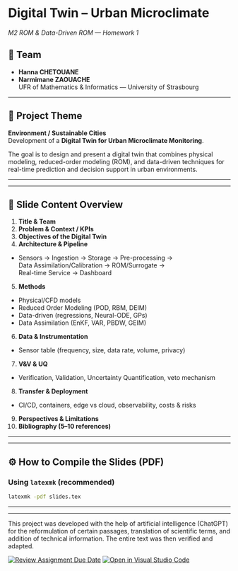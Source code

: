 # Digital Twin – Urban Microclimate  
*M2 ROM & Data-Driven ROM — Homework 1*

## 👥 Team
- **Hanna CHETOUANE**  
- **Narmimane ZAOUACHE**  
UFR of Mathematics & Informatics — University of Strasbourg  


---

## 🎯 Project Theme
**Environment / Sustainable Cities**  
Development of a **Digital Twin for Urban Microclimate Monitoring**.  

The goal is to design and present a digital twin that combines physical modeling, reduced-order modeling (ROM), and data-driven techniques for real-time prediction and decision support in urban environments.  

---

---

## 🧩 Slide Content Overview
1. **Title & Team**  
2. **Problem & Context / KPIs**  
3. **Objectives of the Digital Twin**  
4. **Architecture & Pipeline**  
 - Sensors → Ingestion → Storage → Pre-processing →  
   Data Assimilation/Calibration → ROM/Surrogate →  
   Real-time Service → Dashboard  
5. **Methods**  
 - Physical/CFD models  
 - Reduced Order Modeling (POD, RBM, DEIM)  
 - Data-driven (regressions, Neural-ODE, GPs)  
 - Data Assimilation (EnKF, VAR, PBDW, GEIM)  
6. **Data & Instrumentation**  
 - Sensor table (frequency, size, data rate, volume, privacy)  
7. **V&V & UQ**  
 - Verification, Validation, Uncertainty Quantification, veto mechanism  
8. **Transfer & Deployment**  
 - CI/CD, containers, edge vs cloud, observability, costs & risks  
9. **Perspectives & Limitations**  
10. **Bibliography (5–10 references)**  

---


---

## ⚙️ How to Compile the Slides (PDF)

### Using `latexmk` (recommended)
```bash
latexmk -pdf slides.tex

```
---




---

This project was developed with the help of artificial intelligence (ChatGPT) for the reformulation of certain passages, translation of scientific terms, and addition of technical information. The entire text was then verified and adapted.




[![Review Assignment Due Date](https://classroom.github.com/assets/deadline-readme-button-22041afd0340ce965d47ae6ef1cefeee28c7c493a6346c4f15d667ab976d596c.svg)](https://classroom.github.com/a/xr5yUfuE)
[![Open in Visual Studio Code](https://classroom.github.com/assets/open-in-vscode-2e0aaae1b6195c2367325f4f02e2d04e9abb55f0b24a779b69b11b9e10269abc.svg)](https://classroom.github.com/online_ide?assignment_repo_id=20612641&assignment_repo_type=AssignmentRepo)


